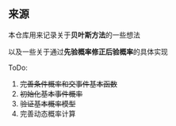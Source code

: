 ## 来源
本仓库用来记录关于**贝叶斯方法**的一些想法

以及一些关于通过**先验概率修正后验概率**的具体实现


ToDo:
1. ~~完善条件概率和交事件基本函数~~
2. ~~初始化基本事件概率~~
3. ~~验证基本概率模型~~
4. 完善动态概率计算
